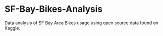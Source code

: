 # SF-Bay-Bikes-Analysis
Data analysis of SF Bay Area Bikes usage using open source data found on Kaggle.
